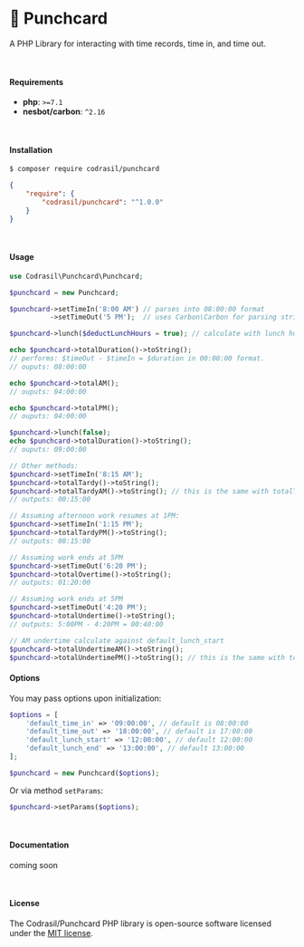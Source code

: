 # :card_index: Punchcard

A PHP Library for interacting with time records, time in, and time out.

<br>

#### Requirements
* **php**: `>=7.1`
* **nesbot/carbon**: `^2.16`

<br>

#### Installation

```bash
$ composer require codrasil/punchcard
```
```json
{
    "require": {
        "codrasil/punchcard": "^1.0.0"
    }
}
```

<br>

#### Usage

```php
use Codrasil\Punchcard\Punchcard;

$punchcard = new Punchcard;

$punchcard->setTimeIn('8:00 AM') // parses into 08:00:00 format
          ->setTimeOut('5 PM');  // uses Carbon\Carbon for parsing strings to \DateTime

$punchcard->lunch($deductLunchHours = true); // calculate with lunch hours substracted

echo $punchcard->totalDuration()->toString();
// performs: $timeOut - $timeIn = $duration in 00:00:00 format.
// ouputs: 08:00:00

echo $punchcard->totalAM();
// ouputs: 04:00:00

echo $punchcard->totalPM();
// ouputs: 04:00:00

$punchcard->lunch(false);
echo $punchcard->totalDuration()->toString();
// ouputs: 09:00:00

// Other methods:
$punchcard->setTimeIn('8:15 AM');
$punchcard->totalTardy()->toString();
$punchcard->totalTardyAM()->toString(); // this is the same with totalTardy
// outputs: 00:15:00

// Assuming afternoon work resumes at 1PM:
$punchcard->setTimeIn('1:15 PM');
$punchcard->totalTardyPM()->toString();
// outputs: 00:15:00

// Assuming work ends at 5PM
$punchcard->setTimeOut('6:20 PM');
$punchcard->totalOvertime()->toString();
// outputs: 01:20:00

// Assuming work ends at 5PM
$punchcard->setTimeOut('4:20 PM');
$punchcard->totalUndertime()->toString();
// outputs: 5:00PM - 4:20PM = 00:40:00

// AM undertime calculate against default_lunch_start
$punchcard->totalUndertimeAM()->toString();
$punchcard->totalUndertimePM()->toString(); // this is the same with totalUndertime
```

#### Options

You may pass options upon initialization:
```php
$options = [
    'default_time_in' => '09:00:00', // default is 08:00:00
    'default_time_out' => '18:00:00', // default is 17:00:00
    'default_lunch_start' => '12:00:00', // default 12:00:00
    'default_lunch_end' => '13:00:00', // default 13:00:00
];

$punchcard = new Punchcard($options);
```
Or via method `setParams`:
```php
$punchcard->setParams($options);
```

<br>

#### Documentation
coming soon

<br>

#### License

The Codrasil/Punchcard PHP library is open-source software licensed under the [MIT license](./LICENSE).
